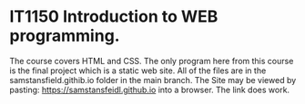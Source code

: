 # IT1150 Introduction to WEB programming.

The course covers HTML and CSS.  The only program here from this course is the final project which is a static web site.  All of the files are in the samstansfield.githib.io folder in the main branch.  The Site may be viewed by pasting: https://samstansfeidl.github.io into a browser.  The link does work.
